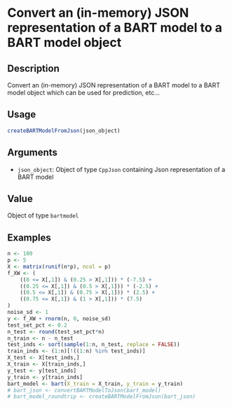 # Convert an (in-memory) JSON representation of a BART model to a BART model object

## Description

Convert an (in-memory) JSON representation of a BART model to a BART model object
which can be used for prediction, etc...

## Usage

```r
createBARTModelFromJson(json_object)
```

## Arguments

* `json_object`: Object of type `CppJson` containing Json representation of a BART model

## Value

Object of type `bartmodel`

## Examples

```r
n <- 100
p <- 5
X <- matrix(runif(n*p), ncol = p)
f_XW <- (
    ((0 <= X[,1]) & (0.25 > X[,1])) * (-7.5) + 
    ((0.25 <= X[,1]) & (0.5 > X[,1])) * (-2.5) + 
    ((0.5 <= X[,1]) & (0.75 > X[,1])) * (2.5) + 
    ((0.75 <= X[,1]) & (1 > X[,1])) * (7.5)
)
noise_sd <- 1
y <- f_XW + rnorm(n, 0, noise_sd)
test_set_pct <- 0.2
n_test <- round(test_set_pct*n)
n_train <- n - n_test
test_inds <- sort(sample(1:n, n_test, replace = FALSE))
train_inds <- (1:n)[!((1:n) %in% test_inds)]
X_test <- X[test_inds,]
X_train <- X[train_inds,]
y_test <- y[test_inds]
y_train <- y[train_inds]
bart_model <- bart(X_train = X_train, y_train = y_train)
# bart_json <- convertBARTModelToJson(bart_model)
# bart_model_roundtrip <- createBARTModelFromJson(bart_json)
```

